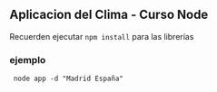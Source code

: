  ## Aplicacion del Clima - Curso Node

 Recuerden ejecutar ```npm install``` para las librerías

### ejemplo
```
 node app -d "Madrid España"
```